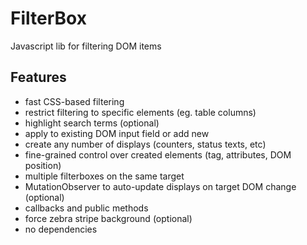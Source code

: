 # FilterBox

Javascript lib for filtering DOM items

## Features

- fast CSS-based filtering
- restrict filtering to specific elements (eg. table columns)
- highlight search terms (optional)
- apply to existing DOM input field or add new
- create any number of displays (counters, status texts, etc)
- fine-grained control over created elements (tag, attributes, DOM position)
- multiple filterboxes on the same target
- MutationObserver to auto-update displays on target DOM change (optional)
- callbacks and public methods
- force zebra stripe background (optional)
- no dependencies
